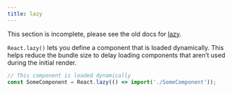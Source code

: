 ```yaml
---
title: lazy
---
```


<Wip>

This section is incomplete, please see the old docs for [lazy](https://reactjs.org/docs/react-api.html#reactlazy).

</Wip>


<Intro>

`React.lazy()` lets you define a component that is loaded dynamically. This helps reduce the bundle size to delay loading components that aren’t used during the initial render.

```js
// This component is loaded dynamically
const SomeComponent = React.lazy(() => import('./SomeComponent'));
```

</Intro>
